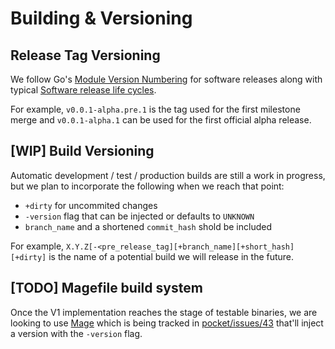 # Building & Versioning

## Release Tag Versioning

We follow Go's [Module Version Numbering](https://go.dev/doc/modules/version-numbers) for software releases along with typical [Software release life cycles](https://en.wikipedia.org/wiki/Software_release_life_cycle).

For example, `v0.0.1-alpha.pre.1` is the tag used for the first milestone merge and `v0.0.1-alpha.1` can be used for the first official alpha release.

## [WIP] Build Versioning

Automatic development / test / production builds are still a work in progress, but we plan to incorporate the following when we reach that point:

- `+dirty` for uncommited changes
- `-version` flag that can be injected or defaults to `UNKNOWN`
- `branch_name` and a shortened `commit_hash` shold be included

For example, `X.Y.Z[-<pre_release_tag][+branch_name][+short_hash][+dirty]` is the name of a potential build we will release in the future.

## [TODO] Magefile build system

Once the V1 implementation reaches the stage of testable binaries, we are looking to use [Mage](https://magefile.org/) which is being tracked in [pocket/issues/43](https://github.com/pokt-network/pocket/issues/43) that'll inject a version with the `-version` flag.
